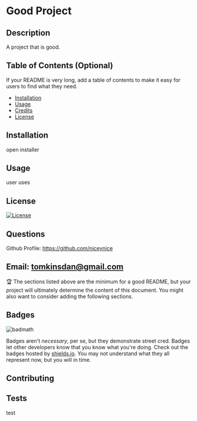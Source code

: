 # Good Project

  ## Description 
  
  A project that is good.
  
  ## Table of Contents (Optional)
  
  If your README is very long, add a table of contents to make it easy for users to find what they need.
  
  * [Installation](#installation)
  * [Usage](#usage)
  * [Credits](#credits)
  * [License](#license)
  
  
  ## Installation
  
  open installer  
  
  ## Usage 
  
  user uses  
  
  ## License
  
  [![License](https://img.shields.io/badge/License-Apache%202.0-blue.svg)](https://opensource.org/licenses/Apache-2.0)  

  ## Questions
  
  Github Profile: https://github.com/niceynice

  Email: tomkinsdan@gmail.com
  ---
  
  🏆 The sections listed above are the minimum for a good README, but your project will ultimately determine the content of this document. You might also want to consider adding the following sections.
  
  ## Badges
  
  ![badmath](https://img.shields.io/github/languages/top/nielsenjared/badmath)
  
  Badges aren't _necessary_, per se, but they demonstrate street cred. Badges let other developers know that you know what you're doing. Check out the badges hosted by [shields.io](https://shields.io/). You may not understand what they all represent now, but you will in time.
  
  
  ## Contributing
  
    
  
  ## Tests
  
  test  
  
  
  
